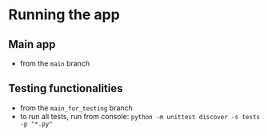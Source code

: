 # Running the app

## Main app
- from the `main` branch

## Testing functionalities
- from the `main_for_testing` branch
- to run all tests, run from console: `python -m unittest discover -s tests -p "*.py"`